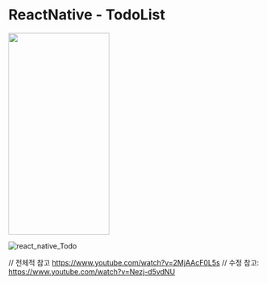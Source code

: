 # ReactNative - TodoList

<img src="![react_native_Todo](https://user-images.githubusercontent.com/72978589/165893229-dae7bb4d-c1e9-45b8-83d1-74dddc1c9928.gif)" width="200" height="400"/>

![react_native_Todo](https://user-images.githubusercontent.com/72978589/165893229-dae7bb4d-c1e9-45b8-83d1-74dddc1c9928.gif)

// 전체적 참고 https://www.youtube.com/watch?v=2MjAAcF0L5s
// 수정 참고: https://www.youtube.com/watch?v=Nezj-d5vdNU
